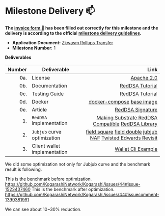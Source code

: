 # Milestone Delivery :mailbox:

**The [invoice form :pencil:](https://docs.google.com/forms/d/e/1FAIpQLSfmNYaoCgrxyhzgoKQ0ynQvnNRoTmgApz9NrMp-hd8mhIiO0A/viewform) has been filled out correctly for this milestone and the delivery is according to the official [milestone delivery guidelines](https://github.com/w3f/Grants-Program/blob/master/docs/Support%20Docs/milestone-deliverables-guidelines.md).**

* **Application Document:** [Zkwasm Rollups Transfer](https://github.com/w3f/Grants-Program/blob/master/applications/zkwasm-rollups-transfer.md)
* **Milestone Number:** 1

**Deliverables**

| Number | Deliverable | Link |
| -----: | ----------- | ---: |
| 0a. | License | [Apache 2.0](https://github.com/KogarashiNetwork/Kogarashi/blob/master/LICENSE) |
| 0b. | Documentation |[RedDSA Tutorial](https://kogarashinetwork.github.io/Kogarashi/tutorial/reddsa_wallet/)|
| 0c. | Testing Guide |[RedDSA Tutorial](https://kogarashinetwork.github.io/Kogarashi/tutorial/reddsa_wallet/)|
| 0d. | Docker |[docker-compose](https://github.com/KogarashiNetwork/Kogarashi/blob/master/docker-compose.yml) [base image](https://github.com/KogarashiNetwork/Kogarashi/tree/master/docker) |
| 0e. | Article |[RedDSA Signature](https://kogarashinetwork.github.io/Kogarashi/technical/reddsa_signature/)|
| 1. | `RedDSA` implementation |[Making Substrate RedDSA Compatible](https://github.com/KogarashiNetwork/zksubstrate/compare/49a4103...95f493c) [RedDSA Library](https://github.com/KogarashiNetwork/Kogarashi/tree/master/primitive/redjubjub) |
| 2. | `Jubjub` curve optimization |[field square](https://github.com/KogarashiNetwork/Kogarashi/pull/64) [field double](https://github.com/KogarashiNetwork/Kogarashi/pull/63) [jubjub NAF](https://github.com/KogarashiNetwork/Kogarashi/pull/60) [Twisted Edwards Revisit](https://github.com/KogarashiNetwork/Kogarashi/pull/68) |
|3. | Client wallet implementation | [Wallet Cli Example](https://github.com/KogarashiNetwork/Kogarashi/tree/master/node/client) |

We did some optimization not only for Jubjub curve and the benchmark result is following.

This is the benchmark before optimization.
https://github.com/KogarashiNetwork/Kogarashi/issues/44#issue-1523437460
This is the benchmark after optimization.
https://github.com/KogarashiNetwork/Kogarashi/issues/44#issuecomment-1399381991

We can see about 10~30% reduction.

